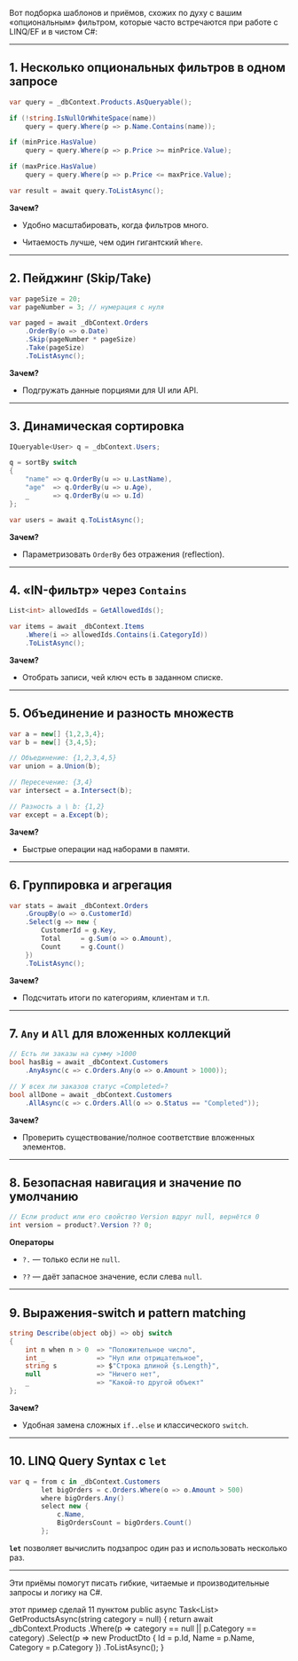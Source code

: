 Вот подборка шаблонов и приёмов, схожих по духу с вашим «опциональным» фильтром, которые часто встречаются при работе с LINQ/EF и в чистом C#:

---

## 1. Несколько опциональных фильтров в одном запросе

```csharp
var query = _dbContext.Products.AsQueryable();

if (!string.IsNullOrWhiteSpace(name))
    query = query.Where(p => p.Name.Contains(name));

if (minPrice.HasValue)
    query = query.Where(p => p.Price >= minPrice.Value);

if (maxPrice.HasValue)
    query = query.Where(p => p.Price <= maxPrice.Value);

var result = await query.ToListAsync();
```

**Зачем?**

- Удобно масштабировать, когда фильтров много.
    
- Читаемость лучше, чем один гигантский `Where`.
    

---

## 2. Пейджинг (Skip/Take)

```csharp
var pageSize = 20;
var pageNumber = 3; // нумерация с нуля

var paged = await _dbContext.Orders
    .OrderBy(o => o.Date)
    .Skip(pageNumber * pageSize)
    .Take(pageSize)
    .ToListAsync();
```

**Зачем?**

- Подгружать данные порциями для UI или API.
    

---

## 3. Динамическая сортировка

```csharp
IQueryable<User> q = _dbContext.Users;

q = sortBy switch
{
    "name" => q.OrderBy(u => u.LastName),
    "age"  => q.OrderBy(u => u.Age),
    _      => q.OrderBy(u => u.Id)
};

var users = await q.ToListAsync();
```

**Зачем?**

- Параметризовать `OrderBy` без отражения (reflection).
    

---

## 4. «IN-фильтр» через `Contains`

```csharp
List<int> allowedIds = GetAllowedIds();

var items = await _dbContext.Items
    .Where(i => allowedIds.Contains(i.CategoryId))
    .ToListAsync();
```

**Зачем?**

- Отобрать записи, чей ключ есть в заданном списке.
    

---

## 5. Объединение и разность множеств

```csharp
var a = new[] {1,2,3,4};
var b = new[] {3,4,5};

// Объединение: {1,2,3,4,5}
var union = a.Union(b);

// Пересечение: {3,4}
var intersect = a.Intersect(b);

// Разность a \ b: {1,2}
var except = a.Except(b);
```

**Зачем?**

- Быстрые операции над наборами в памяти.
    

---

## 6. Группировка и агрегация

```csharp
var stats = await _dbContext.Orders
    .GroupBy(o => o.CustomerId)
    .Select(g => new {
        CustomerId = g.Key,
        Total     = g.Sum(o => o.Amount),
        Count     = g.Count()
    })
    .ToListAsync();
```

**Зачем?**

- Подсчитать итоги по категориям, клиентам и т.п.
    

---

## 7. `Any` и `All` для вложенных коллекций

```csharp
// Есть ли заказы на сумму >1000
bool hasBig = await _dbContext.Customers
    .AnyAsync(c => c.Orders.Any(o => o.Amount > 1000));

// У всех ли заказов статус «Completed»?
bool allDone = await _dbContext.Customers
    .AllAsync(c => c.Orders.All(o => o.Status == "Completed"));
```

**Зачем?**

- Проверить существование/полное соответствие вложенных элементов.
    

---

## 8. Безопасная навигация и значение по умолчанию

```csharp
// Если product или его свойство Version вдруг null, вернётся 0
int version = product?.Version ?? 0;
```

**Операторы**

- `?.` — только если не `null`.
    
- `??` — даёт запасное значение, если слева `null`.
    

---

## 9. Выражения-switch и pattern matching

```csharp
string Describe(object obj) => obj switch
{
    int n when n > 0  => "Положительное число",
    int _             => "Нул или отрицательное",
    string s          => $"Строка длиной {s.Length}",
    null              => "Ничего нет",
    _                 => "Какой-то другой объект"
};
```

**Зачем?**

- Удобная замена сложных `if..else` и классического `switch`.
    

---

## 10. LINQ Query Syntax с `let`

```csharp
var q = from c in _dbContext.Customers
        let bigOrders = c.Orders.Where(o => o.Amount > 500)
        where bigOrders.Any()
        select new {
            c.Name,
            BigOrdersCount = bigOrders.Count()
        };
```

**`let`** позволяет вычислить подзапрос один раз и использовать несколько раз.

---

Эти приёмы помогут писать гибкие, читаемые и производительные запросы и логику на C#.


этот пример сделай 11 пунктом public async Task<List<ProductDto>> GetProductsAsync(string category = null) { return await _dbContext.Products .Where(p => category == null || p.Category == category) .Select(p => new ProductDto { Id = p.Id, Name = p.Name, Category = p.Category }) .ToListAsync(); }